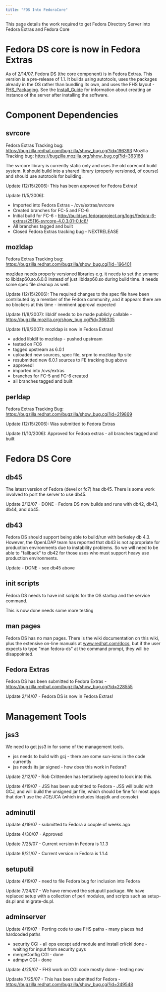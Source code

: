 ```yaml
---
title: "FDS Into FedoraCore"
---
```

This page details the work required to get Fedora Directory Server into Fedora Extras and Fedora Core

Fedora DS core is now in Fedora Extras
======================================

As of 2/14/07, Fedora DS (the core component) is in Fedora Extras. This version is a pre-release of 1.1. It builds using autotools, uses the packages already in the OS rather than bundling its own, and uses the FHS layout - [FHS\_Packaging](FHS_Packaging "wikilink"). See the [Install\_Guide](Install_Guide "wikilink") for information about creating an instance of the server after installing the software.

Component Dependencies
======================

svrcore
-------

Fedora Extras Tracking bug: <https://bugzilla.redhat.com/bugzilla/show_bug.cgi?id=196393> Mozilla Tracking bug: <https://bugzilla.mozilla.org/show_bug.cgi?id=363168>

The svrcore library is currently static only and uses the old coreconf build system. It should build into a shared library (properly versioned, of course) and should use autotools for building.

Update (12/15/2006): This has been approved for Fedora Extras!

Update (1/5/2006):

-   Imported into Fedora Extras - /cvs/extras/svrcore
-   Created branches for FC-5 and FC-6
-   Initial build for FC-6 - <http://buildsys.fedoraproject.org/logs/fedora-6-extras/25116-svrcore-4.0.3.01-0.fc6/>
-   All branches tagged and built
-   Closed Fedora Extras tracking bug - NEXTRELEASE

mozldap
-------

Fedora Extras Tracking bug: <https://bugzilla.redhat.com/bugzilla/show_bug.cgi?id=196401>

mozldap needs properly versioned libraries e.g. it needs to set the soname to libldap60.so.6.0.0 instead of just libldap60.so during build time. It needs some spec file cleanup as well.

Update (12/15/2006): The required changes to the spec file have been contributed by a member of the Fedora community, and it appears there are no blockers at this time - imminent approval expected

Update (1/8/2007): libldif needs to be made publicly callable - <https://bugzilla.mozilla.org/show_bug.cgi?id=366335>

Update (1/9/2007): mozldap is now in Fedora Extras!

-   added libldif to mozldap - pushed upstream
-   tested on FC6
-   tagged upstream as 6.0.1
-   uploaded new sources, spec file, srpm to mozldap ftp site
-   resubmitted new 6.0.1 sources to FE tracking bug above
-   approved!
-   imported into /cvs/extras
-   branches for FC-5 and FC-6 created
-   all branches tagged and built

perldap
-------

Fedora Extras Tracking Bug: <https://bugzilla.redhat.com/bugzilla/show_bug.cgi?id=219869>

Update (12/15/2006): Was submitted to Fedora Extras

Update (1/10/2006): Approved for Fedora extras - all branches tagged and built

Fedora DS Core
==============

db45
----

The latest version of Fedora (devel or fc7) has db45. There is some work involved to port the server to use db45.

Update 2/12/07 - DONE - Fedora DS now builds and runs with db42, db43, db44, and db45.

db43
----

Fedora DS should support being able to build/run with berkeley db 4.3. However, the OpenLDAP team has reported that db43 is not appropriate for production environments due to instability problems. So we will need to be able to "fallback" to db42 for those uses who must support heavy use production environments.

Update - DONE - see db45 above

init scripts
------------

Fedora DS needs to have init scripts for the OS startup and the service command.

This is now done needs some more testing

man pages
---------

Fedora DS has no man pages. There is the wiki documentation on this wiki, plus the extensive on-line manuals at www.redhat.com/docs, but if the user expects to type "man fedora-ds" at the command prompt, they will be disappointed.

Fedora Extras
-------------

Fedora DS has been submitted to Fedora Extras - <https://bugzilla.redhat.com/bugzilla/show_bug.cgi?id=228555>

Update 2/14/07 - Fedora DS is now in Fedora Extras!

Management Tools
================

jss3
----

We need to get jss3 in for some of the management tools.

-   jss needs to build with gcj - there are some sun-isms in the code currently
-   jss needs its jar signed - how does this work in Fedora?

Update 2/12/07 - Rob Crittenden has tentatively agreed to look into this.

Update 4/19/07 - JSS has been submitted to Fedora - JSS will build with GCJ, and will build the unsigned jar file, which should be fine for most apps that don't use the JCE/JCA (which includes ldapjdk and console)

adminutil
---------

Update 4/19/07 - submitted to Fedora a couple of weeks ago

Update 4/30/07 - Approved

Update 7/25/07 - Current version in Fedora is 1.1.3

Update 8/21/07 - Current version in Fedora is 1.1.4

setuputil
---------

Update 4/19/07 - need to file Fedora bug for inclusion into Fedora

Update 7/24/07 - We have removed the setuputil package. We have replaced setup with a collection of perl modules, and scripts such as setup-ds.pl and migrate-ds.pl.

adminserver
-----------

Update 4/19/07 - Porting code to use FHS paths - many places had hardcoded paths

-   security CGI - all ops except add module and install crl/ckl done - waiting for input from security guys
-   mergeConfig CGI - done
-   admpw CGI - done

Update 4/25/07 - FHS work on CGI code mostly done - testing now

Updaste 7/25/07 - This has been submitted for Fedora - <https://bugzilla.redhat.com/bugzilla/show_bug.cgi?id=249548>
